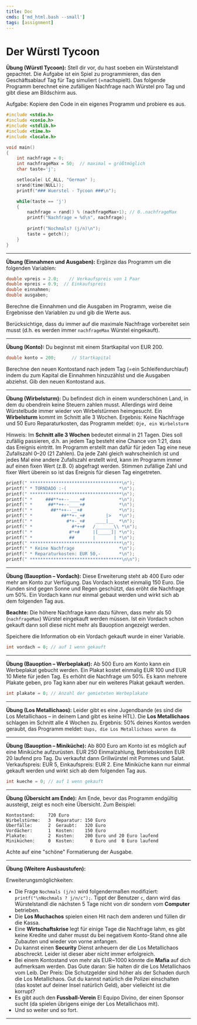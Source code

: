 ```yaml
---
title: Doc
cmds: ['md_html.bash --small']
tags: [assignment]
---
```


# Der Würstl Tycoon

**Übung (Würstl Tycoon):**
Stell dir vor, du hast soeben ein Würstelstandl gepachtet. Die Aufgabe ist ein Spiel zu programmieren, das den Geschäftsablauf Tag für Tag simuliert (=nachspielt). Das folgende Programm berechnet eine zufälligen Nachfrage nach Würstel pro Tag und gibt diese am Bildschirm aus.

Aufgabe: Kopiere den Code in ein eigenes Programm und probiere es aus.

```c
#include <stdio.h>
#include <conio.h>	
#include <stdlib.h>	
#include <time.h>	
#include <locale.h>

void main()
{
	int nachfrage = 0;
	int nachfrageMax = 50;  // maximal = größtmöglich
	char taste='j';

	setlocale( LC_ALL, "German" );
	srand(time(NULL));
	printf("### Wuerstel - Tycoon ###\n");

	while(taste == 'j') 
	{
		nachfrage = rand() % (nachfrageMax+1); // 0..nachfrageMax
		printf("Nachfrage = %d\n", nachfrage);
		
		printf("Nochmals? (j/n)\n");
		taste = getch();
	}
}
```




---

**Übung (Einnahmen und Ausgaben):**
Ergänze das Programm um die folgenden Variablen:

```c
double vpreis = 2.0;	// Verkaufspreis von 1 Paar
double epreis = 0.9;  // Einkaufspreis
double einnahmen;
double ausgaben;
```
Berechne die Einnahmen und die Ausgaben im Programm, weise die Ergebnisse den Variablen zu und gib die Werte aus.

Berücksichtige, dass du immer auf die maximale Nachfrage vorbereitet sein musst (d.h. es werden immer `nachfrageMax` Würstel eingekauft).



---

**Übung (Konto):**
Du beginnst mit einem Startkapital von EUR 200.

```c
double konto = 200;      // Startkapital
```
Berechne den neuen Kontostand nach jedem Tag (=ein Schleifendurchlauf) indem du zum Kapital die Einnahmen hinzuzählst und die Ausgaben abziehst. Gib den neuen Kontostand aus.



---

**Übung (Wirbelsturm):**
Du befindest dich in einem wunderschönen Land, in dem du obendrein keine Steuern zahlen musst.  Allerdings wird deine Würstelbude immer wieder von Wirbelstürmen heimgesucht. Ein **Wirbelsturm** kommt im Schnitt alle 3 Wochen. Ergebnis: Keine Nachfrage und 50 Euro Reparaturkosten, das Programm meldet: `Oje, ein Wirbelsturm`

Hinweis: Im **Schnitt alle 3 Wochen** bedeutet einmal in 21 Tagen. Dies soll zufällig passieren, d.h. an jedem Tag besteht eine Chance von 1:21, dass das Ereignis eintritt. Im Programm erstellt man dafür für jeden Tag eine neue Zufallszahl 0–20 (21 Zahlen). Da jede Zahl gleich wahrscheinlich ist und jedes Mal eine andere Zufallszahl erstellt wird, kann im Programm immer auf einen fixen Wert (z.B. 0) abgefragt werden. Stimmen zufällige Zahl und fixer Wert überein so ist das Ereignis für diesen Tag eingetreten.


```c
printf(" ***********************************\n");
printf(" * TORNDADO :-(                    *\n");
printf(" ***********************************\n");
printf(" *     ###**++--____+#             *\n");
printf(" *      ##**++--____+#             *\n");
printf(" *       ##**++--__+#              *\n");
printf(" *           ##**+-_+#        |>   *\n");
printf(" *             #*+-_+#    ____|__  *\n");
printf(" *               #*++#   /_______\\ *\n");
printf(" *              #*+#     |[_____]| *\n");
printf(" *              ##       |       | *\n");
printf(" ***********************************\n");
printf(" * Keine Nachfrage                 *\n");
printf(" * Reparaturkosten: EUR 50,-       *\n");
printf(" ***********************************\n\n");
```



---

**Übung (Bauoption – Vordach):**
Diese Erweiterung steht ab 400 Euro oder mehr am Konto zur Verfügung.
Das Vordach kostet einmalig 150 Euro. Die Kunden sind gegen Sonne und Regen geschützt, das eröht die Nachfrage um 50%. Ein Vordach kann nur einmal gebaut werden und wirkt sich ab dem folgenden Tag aus. 

**Beachte:** Die höhere Nachfrage kann dazu führen, dass mehr als 50 (`nachfrageMax`) Würstel eingekauft werden müssen. Ist ein Vordach schon gekauft dann soll diese nicht mehr als Bauoption angezeigt werden.

Speichere die Information ob ein Vordach gekauft wurde in einer Variable.

```c
int vordach = 0; // auf 1 wenn gekauft
```



---

**Übung (Bauoption – Werbeplakat):**
Ab 500 Euro am Konto kann ein Werbeplakat gebucht werden. Ein Plakat kostet einmalig EUR 100 und EUR 10 Miete für jeden Tag. Es erhöht die Nachfrage um 50%. Es kann mehrere Plakate geben, pro Tag kann aber nur ein weiteres Plakat gekauft werden.

```c
int plakate = 0; // Anzahl der gemieteten Werbeplakate
```



---

**Übung (Los Metallichaos):**
Leider gibt es eine Jugendbande (es sind die Los Metallichaos – in deinem Land gibt es keine HTL). Die **Los Metallichaos** schlagen im Schnitt alle 4 Wochen zu. Ergebnis: 50% deines Kontos werden geraubt, das Programm meldet:
`Uups, die Los Metallichaos waren da`



---

**Übung (Bauoption – Miniküche):**
Ab 800 Euro am Konto ist es möglich auf eine Miniküche aufzurüsten. EUR 250 Einmalzahlung, Betriebskosten EUR 20 laufend pro Tag. Du verkaufst dann Grillwürstel mit Pommes und Salat. Verkaufspreis: EUR 5, Einkaufspreis: EUR 2.  Eine Miniküche kann nur einmal gekauft werden und wirkt sich ab dem folgenden Tag aus.

```c
int kueche = 0; // auf 1 wenn gekauft
```


---


**Übung (Übersicht am Ende):**
Am Ende, bevor das Programm endgültig aussteigt, zeigt es noch eine Übersicht. Zum Beispiel:
```
Kontostand:     720 Euro
Wirbelstürme:   3  Reparatur: 150 Euro
Überfälle:      2  Geraubt:   320 Euro
Vordächer:      1  Kosten:    150 Euro
Plakate:        2  Kosten:    200 Euro und 20 Euro laufend
Miniküchen:     0  Kosten:      0 Euro und  0 Euro laufend
```

Achte auf eine "schöne" Formatierung der Ausgabe.




---

**Übung (Weitere Ausbaustufen):**

Erweiterungsmöglichkeiten:

- Die Frage `Nochmals (j/n)` wird folgendermaßen modifiziert: `printf("\nNochmals ? j/n/c");`. Tippt der Benutzer `c`, dann wird das Würstelstandl die nächsten 5 Tage nicht von dir sondern vom **Computer** betrieben. 
- Die **Los Muchachos** spielen einen Hit nach dem anderen und füllen dir die Kassa.
- Eine **Wirtschaftskrise** legt für einige Tage die Nachfrage lahm, es gibt keine Kredite und daher musst du bei negativem Konto-Stand ohne alle Zubauten und wieder von vorne anfangen.
- Du kannst einen **Security** Dienst anheuern der die Los Metallichaos abschreckt.
Leider ist dieser aber nicht immer erfolgreich.
- Bei einem Kontostand von mehr als EUR~1000 könnte die **Mafia** auf dich aufmerksam werden. Das Gute daran: Sie halten dir die Los Metallichaos vom Leib. Der Preis: Die Schutzgelder sind höher als der Schaden durch die Los Metallichaos. Gut du kannst natürlich die Polizei einschalten (das kostet auf deiner Insel natürlich Geld), aber vielleicht ist die korrupt? 
- Es gibt auch den **Fussball-Verein** El Equipo Divino, der einen Sponsor sucht (da spielen übrigens einige der Los Metallichaos mit). 
- Und so weiter und so fort.



---


